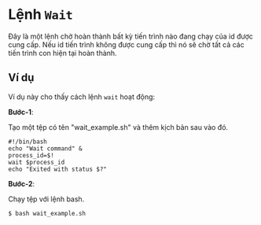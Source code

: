 # Lệnh `Wait`

Đây là một lệnh chờ hoàn thành bất kỳ tiến trình nào đang chạy của id được cung cấp. Nếu id tiến trình không được cung cấp thì nó sẽ chờ tất cả các tiến trình con hiện tại hoàn thành.

## Ví dụ

Ví dụ này cho thấy cách lệnh `wait` hoạt động: <br />

**Bước-1**:

Tạo một tệp có tên "wait_example.sh" và thêm kịch bản sau vào đó.

```
#!/bin/bash
echo "Wait command" &
process_id=$!
wait $process_id
echo "Exited with status $?"
```

**Bước-2**:

Chạy tệp với lệnh bash.

```
$ bash wait_example.sh
```